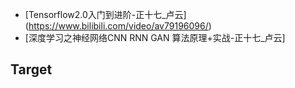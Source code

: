 - [Tensorflow2.0入门到进阶-正十七_卢云] (https://www.bilibili.com/video/av79196096/)
- [深度学习之神经网络CNN RNN GAN 算法原理+实战-正十七_卢云]





## Target
